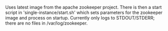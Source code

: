 Uses latest image from the apache zookeeper project.
There is then a start script in 'single-instance/start.sh'
which sets parameters for the zookeeper image and process
on startup. Currently only logs to STDOUT/STDERR; there
are no files in /var/log/zookeeper.
